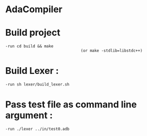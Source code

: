 # AdaCompiler

# Build project
	-run cd build && make
									 (or make -stdlib=libstdc++)

# Build Lexer :
	-run sh lexer/build_lexer.sh

# Pass test file as command line argument :
    -run ./lexer ../in/test0.adb
